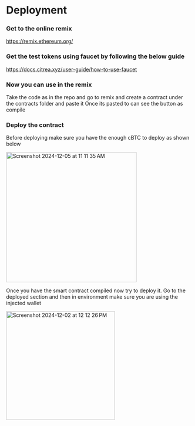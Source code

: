 # Deployment

### Get to the online remix 

https://remix.ethereum.org/

### Get the test tokens using faucet by following the below guide

https://docs.citrea.xyz/user-guide/how-to-use-faucet

### Now you can use in the remix

Take the code as in the repo and go to remix and create a contract under the contracts folder and paste it
Once its pasted to can see the button as compile

### Deploy the contract

Before deploying make sure you have the enough cBTC to deploy as shown below 

<img width="355" alt="Screenshot 2024-12-05 at 11 11 35 AM" src="https://github.com/user-attachments/assets/aed8cdf8-0c85-4799-a6c8-a3575da1b3b9">

Once you have the smart contract compiled now try to deploy it.
Go to the deployed section and then in environment make sure you are using the injected wallet

<img width="296" alt="Screenshot 2024-12-02 at 12 12 26 PM" src="https://github.com/user-attachments/assets/3959a484-fcbb-41a4-aab5-57e6a6c347a7">
